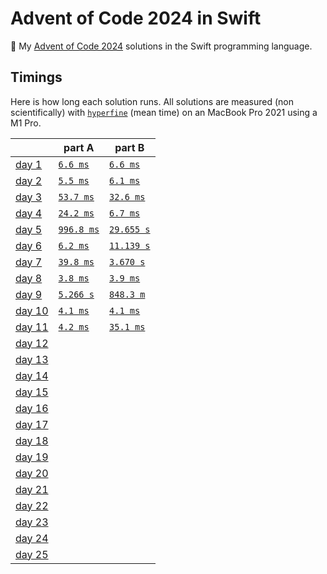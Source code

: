 # Advent of Code 2024 in Swift

🎄 My [Advent of Code 2024](https://adventofcode.com/2024) solutions in the Swift programming language.

## Timings

Here is how long each solution runs. All solutions are measured (non scientifically) with [`hyperfine`](https://github.com/sharkdp/hyperfine) (mean time) on an MacBook Pro 2021 using a M1 Pro.

|                                                | part A                                 | part B                                 |
| ---------------------------------------------- | -------------------------------------- | -------------------------------------- |
| [day 1](https://adventofcode.com/2024/day/1)   | [`6.6 ms`](./solutions/01/01a.swift)   | [`6.6 ms`](./solutions/01/01b.swift)   |
| [day 2](https://adventofcode.com/2024/day/2)   | [`5.5 ms`](./solutions/02/02a.swift)   | [`6.1 ms`](./solutions/02/02b.swift)   |
| [day 3](https://adventofcode.com/2024/day/3)   | [`53.7 ms`](./solutions/03/03a.swift)  | [`32.6 ms`](./solutions/03/03b.swift)  |
| [day 4](https://adventofcode.com/2024/day/4)   | [`24.2 ms`](./solutions/04/04a.swift)  | [`6.7 ms`](./solutions/04/04b.swift)   |
| [day 5](https://adventofcode.com/2024/day/5)   | [`996.8 ms`](./solutions/05/05a.swift) | [`29.655 s`](./solutions/05/05b.swift) |
| [day 6](https://adventofcode.com/2024/day/6)   | [`6.2 ms`](./solutions/06/06a.swift)   | [`11.139 s`](./solutions/06/06b.swift) |
| [day 7](https://adventofcode.com/2024/day/7)   | [`39.8 ms`](./solutions/07/07a.swift)  | [`3.670 s`](./solutions/07/07b.swift)  |
| [day 8](https://adventofcode.com/2024/day/8)   | [`3.8 ms`](./solutions/08/08a.swift)   | [`3.9 ms`](./solutions/08/08b.swift)   |
| [day 9](https://adventofcode.com/2024/day/9)   | [`5.266 s`](./solutions/09/09a.swift)  | [`848.3 m`](./solutions/09/09b.swift)  |
| [day 10](https://adventofcode.com/2024/day/10) | [`4.1 ms`](./solutions/10/10a.swift)   | [`4.1 ms`](./solutions/10/10b.swift)   |
| [day 11](https://adventofcode.com/2024/day/11) | [`4.2 ms`](./solutions/11/11a.swift)   | [`35.1 ms`](./solutions/11/11b.swift)  |
| [day 12](https://adventofcode.com/2024/day/12) |                                        |                                        |
| [day 13](https://adventofcode.com/2024/day/13) |                                        |                                        |
| [day 14](https://adventofcode.com/2024/day/14) |                                        |                                        |
| [day 15](https://adventofcode.com/2024/day/15) |                                        |                                        |
| [day 16](https://adventofcode.com/2024/day/16) |                                        |                                        |
| [day 17](https://adventofcode.com/2024/day/17) |                                        |                                        |
| [day 18](https://adventofcode.com/2024/day/18) |                                        |                                        |
| [day 19](https://adventofcode.com/2024/day/19) |                                        |                                        |
| [day 20](https://adventofcode.com/2024/day/20) |                                        |                                        |
| [day 21](https://adventofcode.com/2024/day/21) |                                        |                                        |
| [day 22](https://adventofcode.com/2024/day/22) |                                        |                                        |
| [day 23](https://adventofcode.com/2024/day/23) |                                        |                                        |
| [day 24](https://adventofcode.com/2024/day/24) |                                        |                                        |
| [day 25](https://adventofcode.com/2024/day/25) |                                        |                                        |

